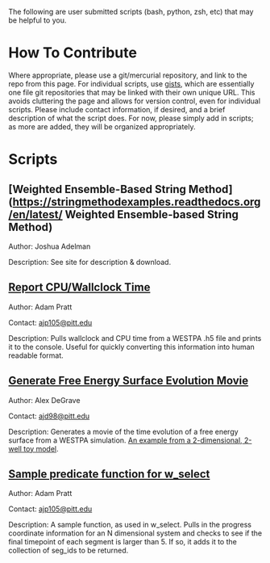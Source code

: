 The following are user submitted scripts (bash, python, zsh, etc) that may be helpful to you.

# How To Contribute

Where appropriate, please use a git/mercurial repository, and link to the repo from this page.  For individual scripts, use [gists](gist.github.com), which are essentially one file git repositories that may be linked with their own unique URL.  This avoids cluttering the page and allows for version control, even for individual scripts.  Please include contact information, if desired, and a brief description of what the script does.  For now, please simply add in scripts; as more are added, they will be organized appropriately.

# Scripts

## [Weighted Ensemble-Based String Method](https://stringmethodexamples.readthedocs.org/en/latest/ Weighted Ensemble-based String Method)

Author: Joshua Adelman

Description: See site for description & download.

## [Report CPU/Wallclock Time](https://gist.github.com/ajoshpratt/aba3ecb5d77bca9d3420)

Author: Adam Pratt

Contact: [ajp105@pitt.edu](mailto:ajp105@pitt.edu?Subject=WallclockScript)

Description: Pulls wallclock and CPU time from a WESTPA .h5 file and prints it to the console.  Useful for quickly converting this information into human readable format.

## [Generate Free Energy Surface Evolution Movie](https://gist.github.com/ajd98/abd7cadd8017557582da)

Author: Alex DeGrave

Contact: [ajd98@pitt.edu](mailto:ajd98@pitt.edu?Subject=FreeEnergyEvolutionMovieScript)

Description: Generates a movie of the time evolution of a free energy surface from a WESTPA simulation. [An example from a 2-dimensional, 2-well toy model](https://www.dropbox.com/s/aeow7xi4jr35fgk/energy_surface_evolution.avi?dl=0).

## [Sample predicate function for w_select](https://gist.github.com/ajoshpratt/e751b38c869f477ee637)

Author: Adam Pratt

Contact: [ajp105@pitt.edu](mailto:ajp105@pitt.edu?Subject=SamplePredicateFunction)

Description: A sample function, as used in w_select.  Pulls in the progress coordinate information for an N dimensional system and checks to see if the final timepoint of each segment is larger than 5.  If so, it adds it to the collection of seg_ids to be returned.
